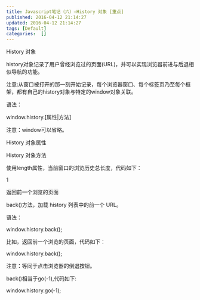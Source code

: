 ```yaml
---
title: Javascript笔记（六）–History 对象 [重点]
published: 2016-04-12 21:14:27
updated: 2016-04-12 21:14:27
tags: [Default]
categories:  []
---
```


History 对象

history对象记录了用户曾经浏览过的页面(URL)，并可以实现浏览器前进与后退相似导航的功能。

注意:从窗口被打开的那一刻开始记录，每个浏览器窗口、每个标签页乃至每个框架，都有自己的history对象与特定的window对象关联。

语法：

window.history.[属性|方法]

注意：window可以省略。

History 对象属性

History 对象方法

使用length属性，当前窗口的浏览历史总长度，代码如下：

1

返回前一个浏览的页面

back()方法，加载 history 列表中的前一个 URL。

语法：

window.history.back();

比如，返回前一个浏览的页面，代码如下：

window.history.back();

注意：等同于点击浏览器的倒退按钮。

back()相当于go(-1),代码如下:

window.history.go(-1);